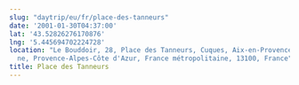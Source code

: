 ```yaml
---
slug: "daytrip/eu/fr/place-des-tanneurs"
date: '2001-01-30T04:37:00'
lat: '43.52826276170876'
lng: '5.445694702224728'
location: "Le Bouddoir, 28, Place des Tanneurs, Cuques, Aix-en-Provence, Bouches-du-Rhô\
  ne, Provence-Alpes-Côte d'Azur, France métropolitaine, 13100, France"
title: Place des Tanneurs
---
```



